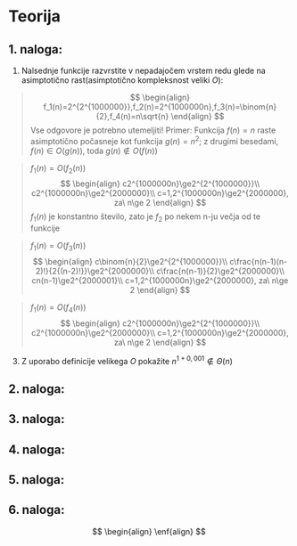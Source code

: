 # Teorija
## 1. naloga:
1. Nalsednje funkcije razvrstite v nepadajočem vrstem redu glede na asimptotično rast(asimptotično kompleksnost veliki $O$):
>$$
>\begin{align}
>f_1(n)=2^{2^{1000000}},f_2(n)=2^{1000000n},f_3(n)=\binom{n}{2},f_4(n)=n\sqrt{n}
>\end{align}
>$$
Vse odgovore je potrebno utemeljiti!
Primer: Funkcija $f(n)=n$ raste asimptotično počasneje kot funkcija $g(n)=n^2$; z drugimi besedami, $f(n)\in O(g(n))$, toda $g(n)\notin O(f(n))$

>$f_1(n)=O(f_2(n))$
>$$
\begin{align}
c2^{1000000n}\ge2^{2^{1000000}}\\
c2^{1000000n}\ge2^{2000000}\\
c=1,2^{1000000n}\ge2^{2000000}, za\ n\ge 2
\end{align}
>$$
>$f_1(n)$ je konstantno število, zato je $f_2$ po nekem n-ju večja od te funkcije

>$f_1(n)=O(f_3(n))$
>$$
\begin{align}
c\binom{n}{2}\ge2^{2^{1000000}}\\
c\frac{n(n-1)(n-2)!}{2{(n-2)!}}\ge2^{2000000}\\
c\frac{n(n-1)}{2}\ge2^{2000000}\\
cn(n-1)\ge2^{2000001}\\
c=1,2^{1000000n}\ge2^{2000000}, za\ n\ge 2
\end{align}
>$$

>$f_1(n)=O(f_4(n))$
>$$
\begin{align}
c2^{1000000n}\ge2^{2^{1000000}}\\
c2^{1000000n}\ge2^{2000000}\\
c=1,2^{1000000n}\ge2^{2000000}, za\ n\ge 2
\end{align}
>$$

3. Z uporabo definicije velikega $O$ pokažite $n^{1+0,001}\notin \Theta (n)$
>
## 2. naloga:
## 3. naloga:
## 4. naloga:
## 5. naloga:
## 6. naloga:

$$
\begin{align}
\enf{align}
$$